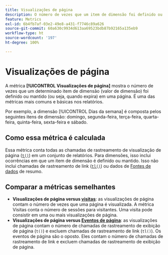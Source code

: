 ```yaml
---
title: Visualizações de página
description: O número de vezes que um item de dimensão foi definido ou mantido no Adobe Analytics.
feature: Metrics
exl-id: 6b4fb7af-03e2-49e8-a431-f7746c89a626
source-git-commit: 60a630c9934d613aa69523bdb87b92165a135eb9
workflow-type: ht
source-wordcount: '197'
ht-degree: 100%

---
```


# Visualizações de página

A métrica **[!UICONTROL Visualizações de página]** mostra o número de vezes que um determinado item de dimensão (valor de dimensão) foi definido ou mantido (ou seja, quando expira) em uma página. É uma das métricas mais comuns e básicas nos relatórios.

Por exemplo, a dimensão [!UICONTROL Dias da semana] é composta pelos seguintes itens de dimensão: domingo, segunda-feira, terça-feira, quarta-feira, quinta-feira, sexta-feira e sábado.

## Como essa métrica é calculada

Essa métrica conta todas as chamadas de rastreamento de visualização de página ([`t()`](/help/implement/vars/functions/t-method.md)) em um conjunto de relatórios. Para dimensões, isso inclui ocorrências em que um item de dimensão é definido ou mantido. Isso não inclui chamadas de rastreamento de link ([`tl()`](/help/implement/vars/functions/tl-method.md)) ou dados de [Fontes de dados](/help/import/data-sources/overview.md) de resumo.

## Comparar a métricas semelhantes

* **Visualizações de página versus [visitas](visits.md)**: as visualizações de página contam o número de vezes que uma página é visualizada. A métrica Visitas conta o número de sessões para visitantes. Uma visita pode consistir em uma ou mais visualizações de página.
* **Visualizações de página versus [Eventos de página](page-events.md)**: as visualizações de página contam o número de chamadas de rastreamento de exibição de página (`t()`) e excluem chamadas de rastreamento de link (`tl()`). Os eventos de página são o oposto. Eles contam o número de chamadas de rastreamento de link e excluem chamadas de rastreamento de exibição de página.
